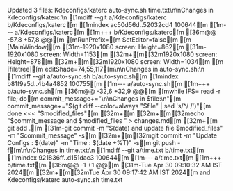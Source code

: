 Updated 3 files: Kdeconfigs/katerc
auto-sync.sh
time.txt\n\nChanges in Kdeconfigs/katerc:\n    [1mdiff --git a/Kdeconfigs/katerc b/Kdeconfigs/katerc[m
    [1mindex ac50d56d..52032cd4 100644[m
    [1m--- a/Kdeconfigs/katerc[m
    [1m+++ b/Kdeconfigs/katerc[m
    [36m@@ -57,8 +57,8 @@[m [mRunPrefix=[m
     SetEditor=false[m
     [m
     [MainWindow][m
    [31m-1920x1080 screen: Height=862[m
    [31m-1920x1080 screen: Width=1153[m
    [32m+[m[32m1920x1080 screen: Height=878[m
    [32m+[m[32m1920x1080 screen: Width=1034[m
     [m
     [filetree][m
     editShade=74,55,117[m\n\nChanges in auto-sync.sh:\n    [1mdiff --git a/auto-sync.sh b/auto-sync.sh[m
    [1mindex b81f9a5d..4b4a4852 100755[m
    [1m--- a/auto-sync.sh[m
    [1m+++ b/auto-sync.sh[m
    [36m@@ -32,6 +32,9 @@[m [mwhile IFS= read -r file; do[m
         commit_message+="\n\nChanges in $file:\n"[m
         commit_message+="$(git diff --color=always "$file" | sed 's/^/    /')"[m
     done <<< "$modified_files"[m
    [32m+[m
    [32m+[m[32mecho "$commit_message and $modified_files " > changes.md[m
    [32m+[m
     git add .[m
    [31m-git commit -m "$(date) and update file $modified_files" -m "$commit_message" -s[m
    [32m+[m[32mgit commit -m "Update Configs : $(date)" -m "Time : $(date +%T)" -s[m
     git push -f[m\n\nChanges in time.txt:\n    [1mdiff --git a/time.txt b/time.txt[m
    [1mindex 921836ff..d151dac3 100644[m
    [1m--- a/time.txt[m
    [1m+++ b/time.txt[m
    [36m@@ -1 +1 @@[m
    [31m-Tue Apr 30 09:10:32 AM IST 2024[m
    [32m+[m[32mTue Apr 30 09:17:42 AM IST 2024[m and Kdeconfigs/katerc
auto-sync.sh
time.txt 
